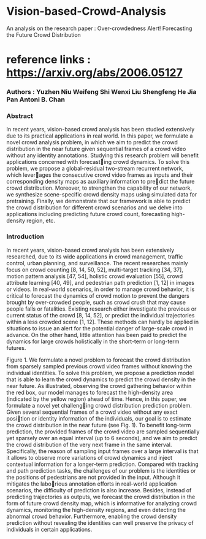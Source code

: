 # Vision-based-Crowd-Analysis
An analysis on the research paper : Over-crowdedness Alert! Forecasting the Future Crowd Distribution

# reference links : https://arxiv.org/abs/2006.05127

### Authors : Yuzhen Niu Weifeng Shi Wenxi Liu Shengfeng He Jia Pan Antoni B. Chan

### Abstract
In recent years, vision-based crowd analysis has been studied extensively due to its practical applications in real world. In this paper, we formulate a novel crowd analysis
problem, in which we aim to predict the crowd distribution in the near future given sequential frames of a crowd video without any identity annotations. Studying this research
problem will benefit applications concerned with forecasting crowd dynamics. To solve this problem, we propose a global-residual two-stream recurrent network, which leverages the consecutive crowd video frames as inputs and their corresponding density maps as auxiliary information to predict the future crowd distribution. Moreover, to strengthen
the capability of our network, we synthesize scene-specific crowd density maps using simulated data for pretraining. Finally, we demonstrate that our framework is able to predict the crowd distribution for different crowd scenarios and we delve into applications including predicting future crowd count, forecasting high-density region, etc.

### Introduction
In recent years, vision-based crowd analysis has been extensively researched, due to its wide applications in crowd management, traffic control, urban planning, and
surveillance. The recent researches mainly focus on crowd counting [8, 14, 50, 52], multi-target tracking [34, 37], motion pattern analysis [47, 54], holistic crowd evaluation [55], crowd attribute learning [40, 49], and pedestrian path prediction [1, 12] in images or videos.
In real-world scenarios, in order to manage crowd behavior, it is critical to forecast the dynamics of crowd motion to prevent the dangers brought by over-crowded people, such
as crowd crush that may cause people falls or fatalities. Existing research either investigate the previous or current status of the crowd [8, 14, 52], or predict the individual trajectories within a less crowded scene [1, 12]. These methods can hardly be applied in situations to issue an alert for the potential danger of large-scale crowd in advance. On
the other hand, little attention has been paid to predict the dynamics for large crowds holistically in the short-term or long-term futures.

Figure 1. We formulate a novel problem to forecast the crowd
distribution from sparsely sampled previous crowd video frames
without knowing the individual identities. To solve this problem, we propose a prediction model that is able to learn the crowd
dynamics to predict the crowd density in the near future. As illustrated, observing the crowd gathering behavior within the red box,
our model manages to forecast the high-density area (indicated by
the yellow region) ahead of time.
Hence, in this paper, we formulate a novel yet challenging crowd distribution prediction problem. Given several
sequential frames of a crowd video without any exact position or identity information of the individuals, our goal is
to estimate the crowd distribution in the near future (see
Fig. 1). To benefit long-term prediction, the provided
frames of the crowd video are sampled sequentially yet
sparsely over an equal interval (up to 6 seconds), and we
aim to predict the crowd distribution of the very next frame
in the same interval. Specifically, the reason of sampling
input frames over a large interval is that it allows to observe
more variations of crowd dynamics and inject contextual
information for a longer-term prediction. Compared with
tracking and path prediction tasks, the challenges of our
problem is the identities or the positions of pedestrians are
not provided in the input. Although it mitigates the laborious annotation efforts in real-world application scenarios,
the difficulty of prediction is also increase. Besides, instead
of predicting trajectories as outputs, we forecast the crowd
distribution in the form of future crowd density map, which
is informative for analyzing crowd dynamics, monitoring
the high-density regions, and even detecting the abnormal
crowd behavior. Furthermore, enabling the crowd density
prediction without revealing the identities can well preserve
the privacy of individuals in certain applications.

